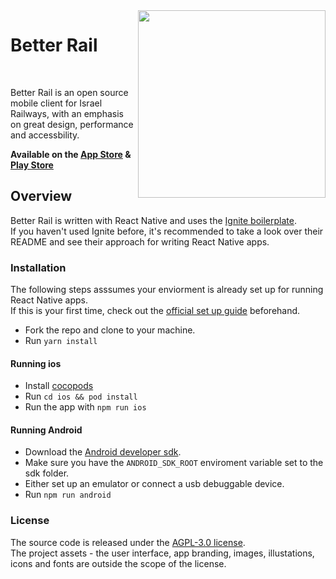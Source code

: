 <img src="https://better-rail.co.il/assets/images/iphone-screenshot@2x.png" width="300" align="right">

# Better Rail

<a href="https://github.com/guytepper/better-rail/blob/main/LICENSE"><img src="https://img.shields.io/badge/license-AGPL--3.0-brightgreen" alt="" /></a>&nbsp;<a href="https://twitter.com/better_rail"><img src="https://img.shields.io/twitter/follow/better_rail" alt="" /></a>

Better Rail is an open source mobile client for Israel Railways, with an emphasis on great design, performance and accessbility.

**Available on the [App Store](https://apps.apple.com/app/better-rail/id1562982976)</a> & [Play Store](https://play.google.com/store/apps/details?id=com.betterrail)**

## Overview

Better Rail is written with React Native and uses the [Ignite boilerplate](https://github.com/infinitered/ignite/).  
If you haven't used Ignite before, it's recommended to take a look over their README and see their approach for writing React Native apps.

### Installation

The following steps asssumes your enviorment is already set up for running React Native apps.  
If this is your first time, check out the [official set up guide](https://reactnative.dev/docs/0.63/environment-setup) beforehand.

- Fork the repo and clone to your machine.
- Run `yarn install`
#### Running ios
- Install [cocopods](https://cocoapods.org/)
- Run `cd ios && pod install`
- Run the app with `npm run ios`
#### Running Android
- Download the [Android developer sdk](https://developer.android.com/studio#command-tools).
- Make sure you have the `ANDROID_SDK_ROOT` enviroment variable set to the sdk folder.
- Either set up an emulator or connect a usb debuggable device.
- Run `npm run android`

### License

The source code is released under the [AGPL-3.0 license](https://github.com/act-1/native/blob/main/LICENSE).  
The project assets - the user interface, app branding, images, illustations, icons and fonts are outside the scope of the license.
